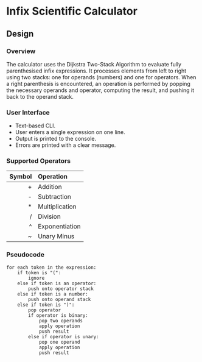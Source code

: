 # Infix Scientific Calculator
## Design
### Overview
The calculator uses the Dijkstra Two-Stack Algorithm to evaluate fully parenthesised infix expressions. It processes elements from left to right using two stacks: one for operands (numbers) and one for operators. When a right parenthesis is encountered, an operation is performed by popping the necessary operands and operator, computing the result, and pushing it back to the operand stack.

### User Interface
- Text-based CLI.
- User enters a single expression on one line.
- Output is printed to the console.
- Errors are printed with a clear message.

### Supported Operators
| Symbol| Operation|
|------:|:---------|
|+	|Addition|	
|-	|Subtraction|
|*	|Multiplication|
|/	|Division|
|^	|Exponentiation|
|~	|Unary Minus|

### Pseudocode
```
for each token in the expression:
    if token is "(":
        ignore
    else if token is an operator:
        push onto operator stack
    else if token is a number:
        push onto operand stack
    else if token is ")":
        pop operator
        if operator is binary:
            pop two operands
            apply operation
            push result
        else if operator is unary:
            pop one operand
            apply operation
            push result
```